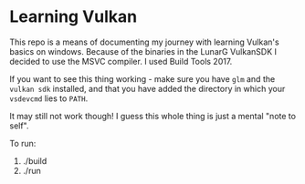 # Learning Vulkan

This repo is a means of documenting my journey with learning Vulkan's basics on windows. Because of the binaries in the LunarG VulkanSDK I decided to use the MSVC compiler. I used Build Tools 2017. 

If you want to see this thing working - make sure you have `glm` and the `vulkan sdk` installed, and that you have added the directory in which your `vsdevcmd` lies to `PATH`.

It may still not work though!
I guess this whole thing is just a mental "note to self".

To run:
1. ./build
2. ./run

